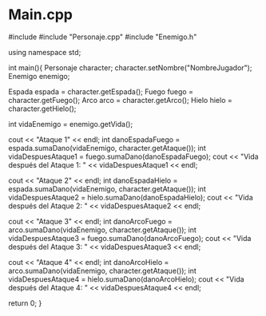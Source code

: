# Main.cpp
#include <iostream>
#include "Personaje.cpp"
#include "Enemigo.h"

using namespace std;

int main(){
  Personaje character;
  character.setNombre("NombreJugador");
  Enemigo enemigo;
  
  Espada espada = character.getEspada();
  Fuego fuego = character.getFuego();
  Arco arco = character.getArco();
  Hielo hielo = character.getHielo();

  int vidaEnemigo = enemigo.getVida();
  
  cout << "Ataque 1" << endl;
  int danoEspadaFuego = espada.sumaDano(vidaEnemigo, character.getAtaque());
  int vidaDespuesAtaque1 = fuego.sumaDano(danoEspadaFuego);
  cout << "Vida después del Ataque 1: " << vidaDespuesAtaque1 << endl;

  cout << "Ataque 2" << endl;
  int danoEspadaHielo = espada.sumaDano(vidaEnemigo, character.getAtaque());
  int vidaDespuesAtaque2 = hielo.sumaDano(danoEspadaHielo);
  cout << "Vida después del Ataque 2: " << vidaDespuesAtaque2 << endl;
  
  cout << "Ataque 3" << endl;
  int danoArcoFuego = arco.sumaDano(vidaEnemigo, character.getAtaque());
  int vidaDespuesAtaque3 = fuego.sumaDano(danoArcoFuego);
  cout << "Vida después del Ataque 3: " << vidaDespuesAtaque3 << endl;

  cout << "Ataque 4" << endl;
  int danoArcoHielo = arco.sumaDano(vidaEnemigo, character.getAtaque());
  int vidaDespuesAtaque4 = hielo.sumaDano(danoArcoHielo);
  cout << "Vida después del Ataque 4: " << vidaDespuesAtaque4 << endl;

  return 0;
}
